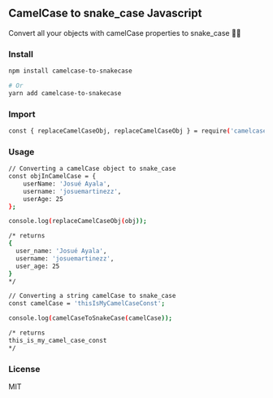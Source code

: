 ## CamelCase to snake_case Javascript

Convert all your objects with camelCase properties to snake_case 👀🎉

### Install
``` bash
npm install camelcase-to-snakecase

# Or
yarn add camelcase-to-snakecase
```

### Import

``` bash
const { replaceCamelCaseObj, replaceCamelCaseObj } = require('camelcase-to-snakecase');
```

### Usage
``` bash
// Converting a camelCase object to snake_case
const objInCamelCase = {
    userName: 'Josué Ayala',
    username: 'josuemartinezz',
    userAge: 25
};

console.log(replaceCamelCaseObj(obj));

/* returns
{
  user_name: 'Josué Ayala',
  username: 'josuemartinezz',
  user_age: 25
}   
*/

// Converting a string camelCase to snake_case
const camelCase = 'thisIsMyCamelCaseConst';

console.log(camelCaseToSnakeCase(camelCase));

/* returns
this_is_my_camel_case_const 
*/
```

### License

MIT
